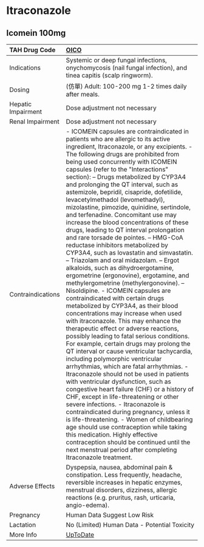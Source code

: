 # Itraconazole

## Icomein 100mg

| TAH Drug Code      | [OICO](https://www.tahsda.org.tw/drugs/hissearch.php?drug_code=OICO)                                                                                                                                                                                                                                                                                                                                                                                                                                                                                                                                                                                                                                                                                                                                                                                                                                                                                                                                                                                                                                                                                                                                                                                                                                                                                                                                                                                                                                                                                                                                                                                                                                                                                                                                                                       |
|:-------------------|:-------------------------------------------------------------------------------------------------------------------------------------------------------------------------------------------------------------------------------------------------------------------------------------------------------------------------------------------------------------------------------------------------------------------------------------------------------------------------------------------------------------------------------------------------------------------------------------------------------------------------------------------------------------------------------------------------------------------------------------------------------------------------------------------------------------------------------------------------------------------------------------------------------------------------------------------------------------------------------------------------------------------------------------------------------------------------------------------------------------------------------------------------------------------------------------------------------------------------------------------------------------------------------------------------------------------------------------------------------------------------------------------------------------------------------------------------------------------------------------------------------------------------------------------------------------------------------------------------------------------------------------------------------------------------------------------------------------------------------------------------------------------------------------------------------------------------------------------|
| Indications        | Systemic or deep fungal infections, onychomycosis (nail fungal infection), and tinea capitis (scalp ringworm).                                                                                                                                                                                                                                                                                                                                                                                                                                                                                                                                                                                                                                                                                                                                                                                                                                                                                                                                                                                                                                                                                                                                                                                                                                                                                                                                                                                                                                                                                                                                                                                                                                                                                                                             |
| Dosing             | (仿單) Adult: 100-200 mg 1-2 times daily after meals.                                                                                                                                                                                                                                                                                                                                                                                                                                                                                                                                                                                                                                                                                                                                                                                                                                                                                                                                                                                                                                                                                                                                                                                                                                                                                                                                                                                                                                                                                                                                                                                                                                                                                                                                                                                      |
| Hepatic Impairment | Dose adjustment not necessary                                                                                                                                                                                                                                                                                                                                                                                                                                                                                                                                                                                                                                                                                                                                                                                                                                                                                                                                                                                                                                                                                                                                                                                                                                                                                                                                                                                                                                                                                                                                                                                                                                                                                                                                                                                                              |
| Renal Impairment   | Dose adjustment not necessary                                                                                                                                                                                                                                                                                                                                                                                                                                                                                                                                                                                                                                                                                                                                                                                                                                                                                                                                                                                                                                                                                                                                                                                                                                                                                                                                                                                                                                                                                                                                                                                                                                                                                                                                                                                                              |
| Contraindications  | - ICOMEIN capsules are contraindicated in patients who are allergic to its active ingredient, Itraconazole, or any excipients. - The following drugs are prohibited from being used concurrently with ICOMEIN capsules (refer to the "Interactions" section): – Drugs metabolized by CYP3A4 and prolonging the QT interval, such as astemizole, bepridil, cisapride, dofetilide, levacetylmethadol (levomethadyl), mizolastine, pimozide, quinidine, sertindole, and terfenadine. Concomitant use may increase the blood concentrations of these drugs, leading to QT interval prolongation and rare torsade de pointes. – HMG-CoA reductase inhibitors metabolized by CYP3A4, such as lovastatin and simvastatin. – Triazolam and oral midazolam. – Ergot alkaloids, such as dihydroergotamine, ergometrine (ergonovine), ergotamine, and methylergometrine (methylergonovine). – Nisoldipine. - ICOMEIN capsules are contraindicated with certain drugs metabolized by CYP3A4, as their blood concentrations may increase when used with itraconazole. This may enhance the therapeutic effect or adverse reactions, possibly leading to fatal serious conditions. For example, certain drugs may prolong the QT interval or cause ventricular tachycardia, including polymorphic ventricular arrhythmias, which are fatal arrhythmias. - Itraconazole should not be used in patients with ventricular dysfunction, such as congestive heart failure (CHF) or a history of CHF, except in life-threatening or other severe infections. - Itraconazole is contraindicated during pregnancy, unless it is life-threatening. - Women of childbearing age should use contraception while taking this medication. Highly effective contraception should be continued until the next menstrual period after completing Itraconazole treatment. |
| Adverse Effects    | Dyspepsia, nausea, abdominal pain & constipation. Less frequently, headache, reversible increases in hepatic enzymes, menstrual disorders, dizziness, allergic reactions (e.g. pruritus, rash, urticaria, angio-edema).                                                                                                                                                                                                                                                                                                                                                                                                                                                                                                                                                                                                                                                                                                                                                                                                                                                                                                                                                                                                                                                                                                                                                                                                                                                                                                                                                                                                                                                                                                                                                                                                                    |
| Pregnancy          | Human Data Suggest Low Risk                                                                                                                                                                                                                                                                                                                                                                                                                                                                                                                                                                                                                                                                                                                                                                                                                                                                                                                                                                                                                                                                                                                                                                                                                                                                                                                                                                                                                                                                                                                                                                                                                                                                                                                                                                                                                |
| Lactation          | No (Limited) Human Data - Potential Toxicity                                                                                                                                                                                                                                                                                                                                                                                                                                                                                                                                                                                                                                                                                                                                                                                                                                                                                                                                                                                                                                                                                                                                                                                                                                                                                                                                                                                                                                                                                                                                                                                                                                                                                                                                                                                               |
| More Info          | [UpToDate](https://www.uptodate.com/contents/itraconazole-drug-information)                                                                                                                                                                                                                                                                                                                                                                                                                                                                                                                                                                                                                                                                                                                                                                                                                                                                                                                                                                                                                                                                                                                                                                                                                                                                                                                                                                                                                                                                                                                                                                                                                                                                                                                                                                |


